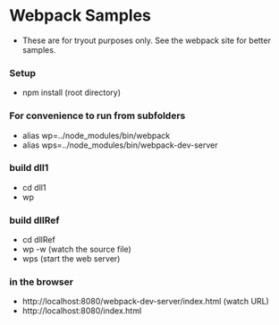 # Webpack Samples

* These are for tryout purposes only.  See the webpack site for better samples.

### Setup
* npm install (root directory)

### For convenience to run from subfolders
* alias wp=../node_modules/bin/webpack
* alias wps=../node_modules/bin/webpack-dev-server

### build dll1
* cd dll1
* wp

### build dllRef
* cd dllRef
* wp -w (watch the source file)
* wps (start the web server)

### in the browser
* http://localhost:8080/webpack-dev-server/index.html  (watch URL) 
* http://localhost:8080/index.html


